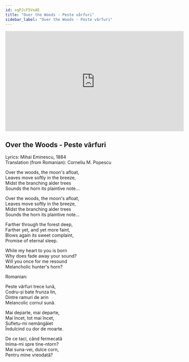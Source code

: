 ```yaml
---
id: xqPJcF5VxAE
title: "Over the Woods - Peste vârfuri"
sidebar_label: "Over the Woods - Peste vârfuri"
---
```


<div class="video-float-container">
  <iframe
    width="560"
    height="315"
    src="https://www.youtube.com/embed/xqPJcF5VxAE"
    title="YouTube video player"
    frameborder="0"
    allow="accelerometer; autoplay; clipboard-write; encrypted-media; gyroscope; picture-in-picture; web-share"
    referrerpolicy="strict-origin-when-cross-origin"
    allowfullscreen
  ></iframe>
</div>

## Over the Woods - Peste vârfuri

Lyrics: Mihai Eminescu, 1884  
Translation (from Romanian): Corneliu M. Popescu

Over the woods, the moon's afloat,  
Leaves move softly in the breeze,  
Midst the branching alder trees  
Sounds the horn its plaintive note...

Over the woods, the moon's afloat,  
Leaves move softly in the breeze,  
Midst the branching alder trees  
Sounds the horn its plaintive note...

Farther through the forest deep,  
Farther yet, and yet more faint,  
Blows again its sweet complaint,  
Promise of eternal sleep.

While my heart to you is born  
Why does fade away your sound?  
Will you once for me resound  
Melancholic hunter's horn?

Romanian:

Peste vârfuri trece lună,  
Codru-și bate frunza lin,  
Dintre ramuri de arin  
Melancolic cornul sună.

Mai departe, mai departe,  
Mai încet, tot mai încet,  
Sufletu-mi nemângâiet  
Îndulcind cu dor de moarte.

De ce taci, când fermecată  
Inima-mi spre tine-ntorn?  
Mai suna-vei, dulce corn,  
Pentru mine vreodată?
